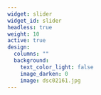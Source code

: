 ```yaml
---
widget: slider
widget_id: slider
headless: true
weight: 10
active: true
design:
  columns: ""
  background:
    text_color_light: false
    image_darken: 0
    image: dsc02161.jpg
---
```

